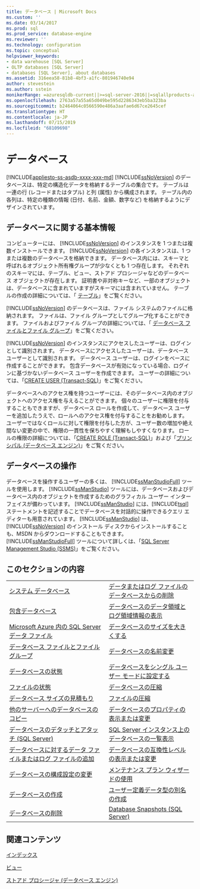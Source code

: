 ```yaml
---
title: データベース | Microsoft Docs
ms.custom: ''
ms.date: 03/14/2017
ms.prod: sql
ms.prod_service: database-engine
ms.reviewer: ''
ms.technology: configuration
ms.topic: conceptual
helpviewer_keywords:
- data warehouse [SQL Server]
- OLTP databases [SQL Server]
- databases [SQL Server], about databases
ms.assetid: 316eea58-81b8-4bf3-a1fc-801946740e94
author: stevestein
ms.author: sstein
monikerRange: =azuresqldb-current||>=sql-server-2016||=sqlallproducts-allversions||>=sql-server-linux-2017||=azuresqldb-mi-current
ms.openlocfilehash: 2763a57a55a65d049be595d2286343eb5ba323ba
ms.sourcegitcommit: b2464064c0566590e486a3aafae6d67ce2645cef
ms.translationtype: HT
ms.contentlocale: ja-JP
ms.lasthandoff: 07/15/2019
ms.locfileid: "68109698"
---
```

# <a name="databases"></a>データベース
[!INCLUDE[appliesto-ss-asdb-xxxx-xxx-md](../../includes/appliesto-ss-asdb-xxxx-xxx-md.md)]
  [!INCLUDE[ssNoVersion](../../includes/ssnoversion-md.md)] のデータベースは、特定の構造化データを格納するテーブルの集合です。 テーブルは一連の行 (レコードまたはタプル) と列 (属性) から構成されます。 テーブル内の各列は、特定の種類の情報 (日付、名前、金額、数字など) を格納するようにデザインされています。  
  
## <a name="basic-information-about-databases"></a>データベースに関する基本情報  
 コンピューターには、 [!INCLUDE[ssNoVersion](../../includes/ssnoversion-md.md)] のインスタンスを 1 つまたは複数インストールできます。 [!INCLUDE[ssNoVersion](../../includes/ssnoversion-md.md)] の各インスタンスは、1 つまたは複数のデータベースを格納できます。  データベース内には、スキーマと呼ばれるオブジェクト所有権グループが少なくとも 1 つ存在します。 それぞれのスキーマには、テーブル、ビュー、ストアド プロシージャなどのデータベース オブジェクトが存在します。 証明書や非対称キーなど、一部のオブジェクトは、データベースに含まれていますがスキーマには含まれていません。 テーブルの作成の詳細については、「 [テーブル](../../relational-databases/tables/tables.md)」をご覧ください。  
  
 [!INCLUDE[ssNoVersion](../../includes/ssnoversion-md.md)] のデータベースは、ファイル システムのファイルに格納されます。 ファイルは、ファイル グループとしてグループ化することができます。 ファイルおよびファイル グループの詳細については、「 [データベース ファイルとファイル グループ](../../relational-databases/databases/database-files-and-filegroups.md)」をご覧ください。  
  
 [!INCLUDE[ssNoVersion](../../includes/ssnoversion-md.md)] のインスタンスにアクセスしたユーザーは、ログインとして識別されます。 データベースにアクセスしたユーザーは、データベース ユーザーとして識別されます。 データベース ユーザーは、ログインをベースに作成することができます。 包含データベースが有効になっている場合、ログインに基づかないデータベース ユーザーを作成できます。 ユーザーの詳細については、「[CREATE USER &#40;Transact-SQL&#41;](../../t-sql/statements/create-user-transact-sql.md)」をご覧ください。  
  
 データベースへのアクセス権を持つユーザーには、そのデータベース内のオブジェクトへのアクセス権を与えることができます。 個々のユーザーに権限を付与することもできますが、データベース ロールを作成して、データベース ユーザーを追加したうえで、ロールへのアクセス権を付与することをお勧めします。 ユーザーではなくロールに対して権限を付与した方が、ユーザー数の増加や絶え間ない変更の中で、権限の一貫性を保ちやすく理解もしやすくなります。 ロールの権限の詳細については、「[CREATE ROLE &#40;Transact-SQL&#41;](../../t-sql/statements/create-role-transact-sql.md)」および「[プリンシパル &#40;データベース エンジン&#41;](../../relational-databases/security/authentication-access/principals-database-engine.md)」をご覧ください。  
  
## <a name="working-with-databases"></a>データベースの操作  
 データベースを操作するユーザーの多くは、 [!INCLUDE[ssManStudioFull](../../includes/ssmanstudiofull-md.md)] ツールを使用します。 [!INCLUDE[ssManStudio](../../includes/ssmanstudio-md.md)] ツールには、データベースおよびデータベース内のオブジェクトを作成するためのグラフィカル ユーザー インターフェイスが備わっています。 [!INCLUDE[ssManStudio](../../includes/ssmanstudio-md.md)] には、[!INCLUDE[tsql](../../includes/tsql-md.md)] ステートメントを記述することでデータベースを対話的に操作できるクエリ エディターも用意されています。 [!INCLUDE[ssManStudio](../../includes/ssmanstudio-md.md)] は、[!INCLUDE[ssNoVersion](../../includes/ssnoversion-md.md)] のインストール ディスクからインストールすることも、MSDN からダウンロードすることもできます。 [!INCLUDE[ssManStudioFull](../../includes/ssmanstudiofull-md.md)] ツールについて詳しくは、「[SQL Server Management Studio (SSMS)](../../ssms/sql-server-management-studio-ssms.md)」をご覧ください。
  
## <a name="in-this-section"></a>このセクションの内容  
  
|||  
|-|-|  
|[システム データベース](../../relational-databases/databases/system-databases.md)|[データまたはログ ファイルのデータベースからの削除](../../relational-databases/databases/delete-data-or-log-files-from-a-database.md)|  
|[包含データベース](../../relational-databases/databases/contained-databases.md)|[データベースのデータ領域とログ領域情報の表示](../../relational-databases/databases/display-data-and-log-space-information-for-a-database.md)|  
|[Microsoft Azure 内の SQL Server データ ファイル](../../relational-databases/databases/sql-server-data-files-in-microsoft-azure.md)|[データベースのサイズを大きくする](../../relational-databases/databases/increase-the-size-of-a-database.md)|  
|[データベース ファイルとファイル グループ](../../relational-databases/databases/database-files-and-filegroups.md)|[データベースの名前変更](../../relational-databases/databases/rename-a-database.md)|  
|[データベースの状態](../../relational-databases/databases/database-states.md)|[データベースをシングル ユーザー モードに設定する](../../relational-databases/databases/set-a-database-to-single-user-mode.md)|  
|[ファイルの状態](../../relational-databases/databases/file-states.md)|[データベースの圧縮](../../relational-databases/databases/shrink-a-database.md)|  
|[データベース サイズの見積もり](../../relational-databases/databases/estimate-the-size-of-a-database.md)|[ファイルの圧縮](../../relational-databases/databases/shrink-a-file.md)|  
|[他のサーバーへのデータベースのコピー](../../relational-databases/databases/copy-databases-to-other-servers.md)|[データベースのプロパティの表示または変更](../../relational-databases/databases/view-or-change-the-properties-of-a-database.md)|  
|[データベースのデタッチとアタッチ &#40;SQL Server&#41;](../../relational-databases/databases/database-detach-and-attach-sql-server.md)|[SQL Server インスタンス上のデータベースの一覧表示](../../relational-databases/databases/view-a-list-of-databases-on-an-instance-of-sql-server.md)|  
|[データベースに対するデータ ファイルまたはログ ファイルの追加](../../relational-databases/databases/add-data-or-log-files-to-a-database.md)|[データベースの互換性レベルの表示または変更](../../relational-databases/databases/view-or-change-the-compatibility-level-of-a-database.md)|  
|[データベースの構成設定の変更](../../relational-databases/databases/change-the-configuration-settings-for-a-database.md)|[メンテナンス プラン ウィザードの使用](../../relational-databases/maintenance-plans/use-the-maintenance-plan-wizard.md)|  
|[ データベースの作成](../../relational-databases/databases/create-a-database.md)|[ユーザー定義データ型の別名の作成](../../relational-databases/databases/create-a-user-defined-data-type-alias.md)|  
|[データベースの削除](../../relational-databases/databases/delete-a-database.md)|[Database Snapshots &#40;SQL Server&#41;](../../relational-databases/databases/database-snapshots-sql-server.md)|  
  
## <a name="related-content"></a>関連コンテンツ  
 [インデックス](../../relational-databases/indexes/indexes.md)  
  
 [ビュー](../../relational-databases/views/views.md)  
  
 [ストアド プロシージャ &#40;データベース エンジン&#41;](../../relational-databases/stored-procedures/stored-procedures-database-engine.md)  
  
  
